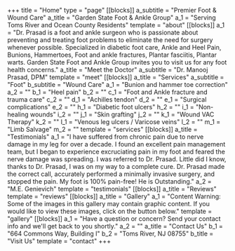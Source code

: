 +++
title = "Home"
type = "page"
[[blocks]]
a_subtitle = "Premier Foot &amp; Wound Care"
a_title = "Garden State Foot &amp; Ankle Group"
a_1 = "Serving Toms River and Ocean County Residents"
template = "about"
[[blocks]]
a_1 = "Dr. Prasad is a foot and ankle surgeon who is passionate about preventing and treating foot problems to eliminate the need for surgery whenever possible. Specialized in diabetic foot care, Ankle and Heel Pain, Bunions, Hammertoes, Foot and ankle fractures, Plantar fasciitis, Plantar warts. Garden State Foot and Ankle Group invites you to visit us for any foot health concerns."
a_title = "Meet the Doctor"
a_subtitle = "Dr. Manooj Prasad, DPM"
template = "meet"
[[blocks]]
a_title = "Services"
a_subtitle = "Foot"
b_subtitle = "Wound Care"
a_1 = "Bunion and hammer toe correction"
a_2 = ""
b_1 = "Heel pain"
b_2 = ""
c_1 = "Foot and Ankle fracture and trauma care"
c_2 = ""
d_1 = "Achilles tendon"
d_2 = ""
e_1 = "Surgical complications"
e_2 = ""
h_1 = "Diabetic foot ulcers"
h_2 = ""
i_1 = "Non-healing wounds"
i_2 = ""
j_1 = "Skin grafting"
j_2 = ""
k_1 = "Wound VAC Therapy"
k_2 = ""
l_1 = "Venous leg ulcers / Varicose veins"
l_2 = ""
m_1 = "Limb Salvage"
m_2 = ""
template = "services"
[[blocks]]
a_title = "Testimonials"
a_1 = "I have suffered from chronic pain due to nerve damage in my leg for over a decade. I found an excellent pain management team, but I began to experience excruciating pain in my foot and feared the nerve damage was spreading. I was referred to Dr. Prasad. Little did I know, thanks to Dr. Prasad, I was on my way to a complete cure. Dr. Prasad made the correct call, accurately performed a minimally invasive surgery, and stopped the pain. My foot is 100% pain-free! He is Outstanding."
a_2 = "M.E. Genievich"
template = "testimonials"
[[blocks]]
a_title = "Reviews"
template = "reviews"
[[blocks]]
a_title = "Gallery"
a_1 = "Content Warning: Some of the images in this gallery may contain graphic content. If you would like to view these images, click on the button below."
template = "gallery"
[[blocks]]
a_1 = "Have a question or concern? Send your contact info and we'll get back to you shortly."
a_2 = ""
a_title = "Contact Us"
b_1 = "664 Commons Way, Building I"
b_2 = "Toms River, NJ 08755"
b_title = "Visit Us"
template = "contact"
+++
